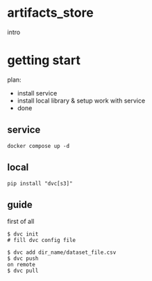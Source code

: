 # artifacts_store

intro 


# getting start 

plan:

- install service
- install local library & setup work with service 
- done 

## service

```
docker compose up -d 
```

## local 

```
pip install "dvc[s3]"
```


## guide
first of all 

```
$ dvc init
# fill dvc config file 
```

```
$ dvc add dir_name/dataset_file.csv 
$ dvc push
on remote 
$ dvc pull 
```

